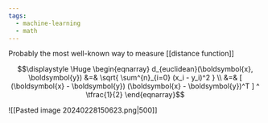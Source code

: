 ```yaml
---
tags:
  - machine-learning
  - math
---
```

Probably the most well-known way to measure [[distance function]]

$$\displaystyle \Huge \begin{eqnarray} 
d_{euclidean}(\boldsymbol{x}, \boldsymbol{y}) &=&
\sqrt{
\sum^{n}_{i=0} (x_i - y_i)^2
} \\
&=& [
(\boldsymbol{x} - \boldsymbol{y})
(\boldsymbol{x} - \boldsymbol{y})^T
] ^ \tfrac{1}{2}
\end{eqnarray}$$

![[Pasted image 20240228150623.png|500]]